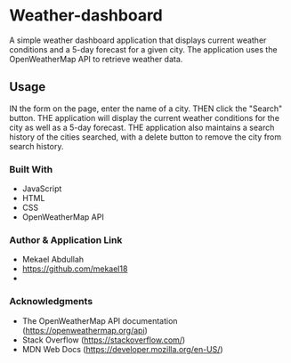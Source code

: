 # Weather-dashboard

A simple weather dashboard application that displays current weather conditions and a 5-day forecast for a given city. The application uses the OpenWeatherMap API to retrieve weather data.

## Usage

IN the form on the page, enter the name of a city.
THEN click the "Search" button.
THE application will display the current weather conditions for the city as well as a 5-day forecast.
THE application also maintains a search history of the cities searched, with a delete button to remove the city from search
history.

### Built With

- JavaScript
- HTML
- CSS
- OpenWeatherMap API

### Author & Application Link

- Mekael Abdullah 
- https://github.com/mekael18
- 

### Acknowledgments

- The OpenWeatherMap API documentation (https://openweathermap.org/api)
- Stack Overflow (https://stackoverflow.com/)
- MDN Web Docs (https://developer.mozilla.org/en-US/)
